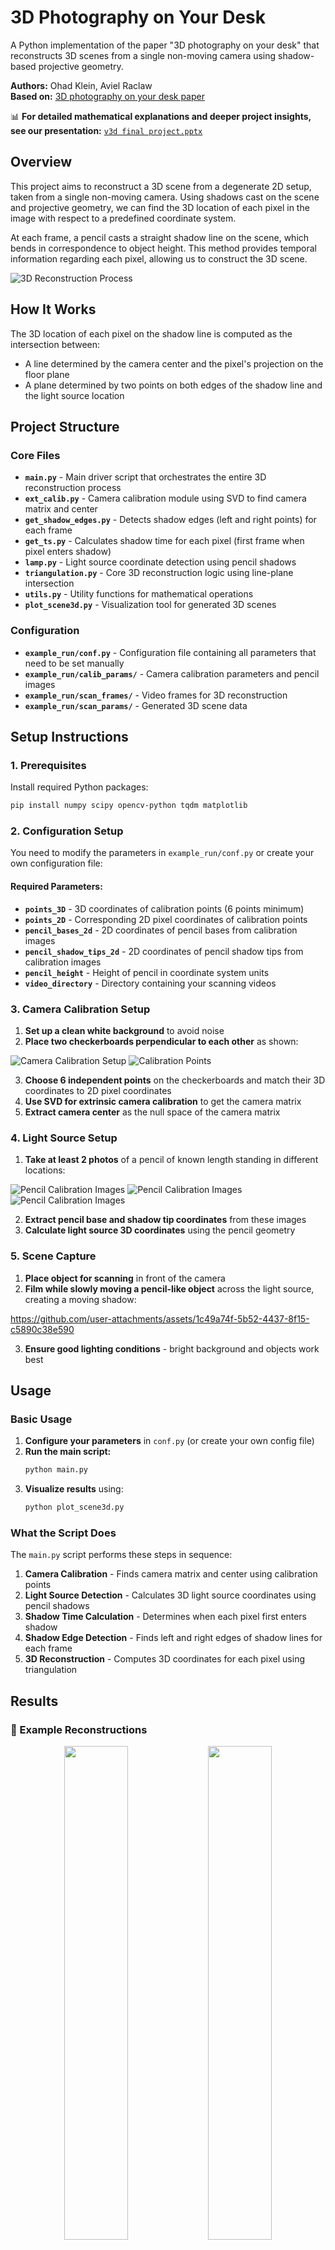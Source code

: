 # 3D Photography on Your Desk

A Python implementation of the paper "3D photography on your desk" that reconstructs 3D scenes from a single non-moving camera using shadow-based projective geometry.

**Authors:** Ohad Klein, Aviel Raclaw  
**Based on:** [3D photography on your desk paper](https://www-labs.iro.umontreal.ca/~roys/predoc/3dphotography.pdf)

📊 **For detailed mathematical explanations and deeper project insights, see our presentation:** [`v3d final project.pptx`](v3d%20final%20project.pptx)

## Overview

This project aims to reconstruct a 3D scene from a degenerate 2D setup, taken from a single non-moving camera. Using shadows cast on the scene and projective geometry, we can find the 3D location of each pixel in the image with respect to a predefined coordinate system.

At each frame, a pencil casts a straight shadow line on the scene, which bends in correspondence to object height. This method provides temporal information regarding each pixel, allowing us to construct the 3D scene.

![3D Reconstruction Process](readme_images/image1.png)

## How It Works

The 3D location of each pixel on the shadow line is computed as the intersection between:
- A line determined by the camera center and the pixel's projection on the floor plane
- A plane determined by two points on both edges of the shadow line and the light source location

## Project Structure

### Core Files

- **`main.py`** - Main driver script that orchestrates the entire 3D reconstruction process
- **`ext_calib.py`** - Camera calibration module using SVD to find camera matrix and center
- **`get_shadow_edges.py`** - Detects shadow edges (left and right points) for each frame
- **`get_ts.py`** - Calculates shadow time for each pixel (first frame when pixel enters shadow)
- **`lamp.py`** - Light source coordinate detection using pencil shadows
- **`triangulation.py`** - Core 3D reconstruction logic using line-plane intersection
- **`utils.py`** - Utility functions for mathematical operations
- **`plot_scene3d.py`** - Visualization tool for generated 3D scenes

### Configuration

- **`example_run/conf.py`** - Configuration file containing all parameters that need to be set manually
- **`example_run/calib_params/`** - Camera calibration parameters and pencil images
- **`example_run/scan_frames/`** - Video frames for 3D reconstruction
- **`example_run/scan_params/`** - Generated 3D scene data

## Setup Instructions

### 1. Prerequisites

Install required Python packages:
```bash
pip install numpy scipy opencv-python tqdm matplotlib
```

### 2. Configuration Setup

You need to modify the parameters in `example_run/conf.py` or create your own configuration file:

#### Required Parameters:

- **`points_3D`** - 3D coordinates of calibration points (6 points minimum)
- **`points_2D`** - Corresponding 2D pixel coordinates of calibration points
- **`pencil_bases_2d`** - 2D coordinates of pencil bases from calibration images
- **`pencil_shadow_tips_2d`** - 2D coordinates of pencil shadow tips from calibration images
- **`pencil_height`** - Height of pencil in coordinate system units
- **`video_directory`** - Directory containing your scanning videos

### 3. Camera Calibration Setup

1. **Set up a clean white background** to avoid noise
2. **Place two checkerboards perpendicular to each other** as shown:

![Camera Calibration Setup](readme_images/image2.png)
![Calibration Points](readme_images/image3.png)

3. **Choose 6 independent points** on the checkerboards and match their 3D coordinates to 2D pixel coordinates
4. **Use SVD for extrinsic camera calibration** to get the camera matrix
5. **Extract camera center** as the null space of the camera matrix

### 4. Light Source Setup

1. **Take at least 2 photos** of a pencil of known length standing in different locations:

![Pencil Calibration Images](readme_images/image4.png)
![Pencil Calibration Images](readme_images/image5.png)
![Pencil Calibration Images](readme_images/image6.png)

2. **Extract pencil base and shadow tip coordinates** from these images
3. **Calculate light source 3D coordinates** using the pencil geometry

### 5. Scene Capture

1. **Place object for scanning** in front of the camera
2. **Film while slowly moving a pencil-like object** across the light source, creating a moving shadow:

https://github.com/user-attachments/assets/1c49a74f-5b52-4437-8f15-c5890c38e590

3. **Ensure good lighting conditions** - bright background and objects work best

## Usage

### Basic Usage

1. **Configure your parameters** in `conf.py` (or create your own config file)
2. **Run the main script:**
   ```bash
   python main.py
   ```
3. **Visualize results** using:
   ```bash
   python plot_scene3d.py
   ```

### What the Script Does

The `main.py` script performs these steps in sequence:

1. **Camera Calibration** - Finds camera matrix and center using calibration points
2. **Light Source Detection** - Calculates 3D light source coordinates using pencil shadows
3. **Shadow Time Calculation** - Determines when each pixel first enters shadow
4. **Shadow Edge Detection** - Finds left and right edges of shadow lines for each frame
5. **3D Reconstruction** - Computes 3D coordinates for each pixel using triangulation

## Results

### 🎯 Example Reconstructions

<div align="center">
  <img src="readme_images/image10.png" width="45%">
  <img src="readme_images/image11.png" width="45%">
</div>

### 📊 Input vs Output Comparison

#### 🔸 Example 1: Basic Object Reconstruction

<div align="center">
  <table>
    <tr>
      <td align="center"><b>Input Scene</b></td>
      <td align="center"><b>3D Output</b></td>
    </tr>
    <tr>
      <td><img src="readme_images/image12.png" width="100%"></td>
      <td><img src="readme_images/image13.png" width="100%"></td>
    </tr>
    <tr>
      <td></td>
      <td><img src="readme_images/image14.png" width="100%"></td>
    </tr>
  </table>
</div>

#### 🔸 Example 2: Complex Object Reconstruction

<div align="center">
  <table>
    <tr>
      <td align="center"><b>Input Scene</b></td>
      <td align="center"><b>3D Output</b></td>
    </tr>
    <tr>
      <td><img src="readme_images/image15.png" width="100%"></td>
      <td><img src="readme_images/image16.png" width="100%"></td>
    </tr>
    <tr>
      <td></td>
      <td><img src="readme_images/image17.png" width="100%"></td>
    </tr>
  </table>
</div>

### 📏 Height Sensitivity Analysis

The algorithm demonstrates high sensitivity to height differences, as shown in the pill box reconstruction:

<div align="center">
  <img src="readme_images/image18.png" style="width: 45%; height: auto;">
  <img src="readme_images/image19.png" style="width: 45%; height: auto;">
</div>

## Limitations

The algorithm may fail to generate good 3D scenes when:

- **Background is not bright enough** or has darker areas
- **Scanned items are not bright enough** or have darker areas

![Limitation Example](readme_images/image20.png)
![Failed Reconstruction](readme_images/image21.png)

## Future Improvements

- **Increase image contrast** to make light pixels lighter and dark pixels darker
- **Adjust threshold values** for more/less sensitive shadow detection
- **Create scan ensembles** by running multiple scans from different shadow angles and averaging results

## File Descriptions

### Core Algorithm Files

- **`ext_calib.py`** - Performs camera calibration using SVD to find camera matrix and center coordinates
- **`lamp.py`** - Calculates 3D light source coordinates using pencil shadow geometry
- **`get_ts.py`** - Computes shadow time for each pixel (first frame when pixel enters shadow)
- **`get_shadow_edges.py`** - Detects left and right edges of shadow lines for each frame
- **`triangulation.py`** - Core 3D reconstruction using line-plane intersection mathematics
- **`utils.py`** - Mathematical utility functions for coordinate transformations and plane equations

### Configuration and Data

- **`example_run/conf.py`** - All configuration parameters that must be set manually
- **`example_run/calib_params/`** - Camera calibration data and pencil images
- **`example_run/scan_frames/`** - Video frames for 3D reconstruction
- **`example_run/scan_params/`** - Generated 3D scene point clouds

## Technical Details

The algorithm works by:

1. **Camera Calibration**: Using known 3D-2D point correspondences to find camera parameters
2. **Light Source Detection**: Using pencil shadows to triangulate light source position
3. **Shadow Time Detection**: Finding when each pixel first enters shadow using frame differencing
4. **Edge Detection**: Locating shadow line edges for each frame
5. **3D Triangulation**: Computing 3D coordinates by intersecting camera rays with shadow planes

The mathematical foundation relies on projective geometry, where each pixel's 3D location is found by intersecting:
- A line from camera center through the pixel's floor projection
- A plane defined by shadow line edges and the light source

## Contributing

This project implements the research paper "3D photography on your desk". For improvements or modifications, please refer to the original paper and ensure proper attribution.

## License

This implementation is for educational and research purposes. Please cite the original paper when using this code.
